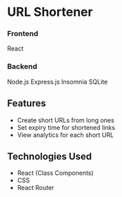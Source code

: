 # URL Shortener 
###  Frontend
React
### Backend
Node.js
Express.js
Insomnia
SQLite
## Features

- Create short URLs from long ones
- Set expiry time for shortened links
- View analytics for each short URL

## Technologies Used

- React (Class Components)
- CSS
- React Router
